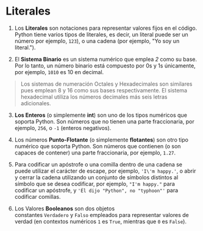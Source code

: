 # Literales

1. Los **Literales** son notaciones para representar valores fijos en el código. Python tiene varios tipos de literales, es decir, un literal puede ser un número por ejemplo, `123`), o una cadena (por ejemplo, "Yo soy un literal.").

2. El **Sistema Binario** es un sistema numérico que emplea *2* como su base. Por lo tanto, un número binario está compuesto por 0s y 1s únicamente, por ejemplo, `1010` es 10 en decimal.

> Los sistemas de numeración Octales y Hexadecimales son similares pues emplean 8 y 16 como sus bases respectivamente. El sistema hexadecimal utiliza los números decimales más seis letras adicionales.

3. **Los Enteros** (o simplemente **int**) son uno de los tipos numéricos que soporta Python. Son números que no tienen una parte fraccionaria, por ejemplo, `256`, o `-1` (enteros negativos).

4. Los números **Punto-Flotante** (o simplemente **flotantes**) son otro tipo numérico que soporta Python. Son números que contienen (o son capaces de contener) una parte fraccionaria, por ejemplo, `1.27`.

5. Para codificar un apóstrofe o una comilla dentro de una cadena se puede utilizar el carácter de escape, por ejemplo, `'I\'m happy.'`, o abrir y cerrar la cadena utilizando un conjunto de símbolos distintos al símbolo que se desea codificar, por ejemplo, `"I'm happy."` para codificar un apóstrofe, y `'Él dijo "Python", no "typhoon"'` para codificar comillas.

6. Los Valores **Booleanos** son dos objetos constantes `Verdadero` y `Falso` empleados para representar valores de verdad (en contextos numéricos `1` es `True`, mientras que `0` es `False`).